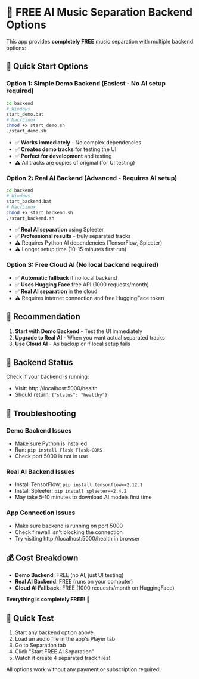 # 🎵 FREE AI Music Separation Backend Options

This app provides **completely FREE** music separation with multiple backend options:

## 🚀 Quick Start Options

### Option 1: Simple Demo Backend (Easiest - No AI setup required)

```bash
cd backend
# Windows
start_demo.bat
# Mac/Linux
chmod +x start_demo.sh
./start_demo.sh
```

- ✅ **Works immediately** - No complex dependencies
- ✅ **Creates demo tracks** for testing the UI
- ✅ **Perfect for development** and testing
- ⚠️ All tracks are copies of original (for UI testing)

### Option 2: Real AI Backend (Advanced - Requires AI setup)

```bash
cd backend
# Windows
start_backend.bat
# Mac/Linux
chmod +x start_backend.sh
./start_backend.sh
```

- ✅ **Real AI separation** using Spleeter
- ✅ **Professional results** - truly separated tracks
- ⚠️ Requires Python AI dependencies (TensorFlow, Spleeter)
- ⚠️ Longer setup time (10-15 minutes first run)

### Option 3: Free Cloud AI (No local backend required)

- ✅ **Automatic fallback** if no local backend
- ✅ **Uses Hugging Face** free API (1000 requests/month)
- ✅ **Real AI separation** in the cloud
- ⚠️ Requires internet connection and free HuggingFace token

## 🎯 Recommendation

1. **Start with Demo Backend** - Test the UI immediately
2. **Upgrade to Real AI** - When you want actual separated tracks
3. **Use Cloud AI** - As backup or if local setup fails

## 📡 Backend Status

Check if your backend is running:

- Visit: http://localhost:5000/health
- Should return: `{"status": "healthy"}`

## 🔧 Troubleshooting

### Demo Backend Issues

- Make sure Python is installed
- Run: `pip install Flask Flask-CORS`
- Check port 5000 is not in use

### Real AI Backend Issues

- Install TensorFlow: `pip install tensorflow==2.12.1`
- Install Spleeter: `pip install spleeter==2.4.2`
- May take 5-10 minutes to download AI models first time

### App Connection Issues

- Make sure backend is running on port 5000
- Check firewall isn't blocking the connection
- Try visiting http://localhost:5000/health in browser

## 💰 Cost Breakdown

- **Demo Backend**: FREE (no AI, just UI testing)
- **Real AI Backend**: FREE (runs on your computer)
- **Cloud AI Fallback**: FREE (1000 requests/month on HuggingFace)

**Everything is completely FREE!** 🎉

## 🎉 Quick Test

1. Start any backend option above
2. Load an audio file in the app's Player tab
3. Go to Separation tab
4. Click "Start FREE AI Separation"
5. Watch it create 4 separated track files!

All options work without any payment or subscription required!
